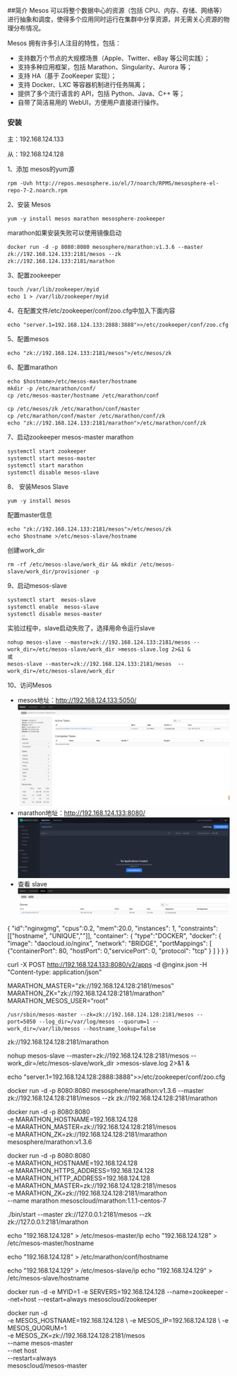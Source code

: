 ##简介
Mesos 可以将整个数据中心的资源（包括 CPU、内存、存储、网络等）进行抽象和调度，使得多个应用同时运行在集群中分享资源，并无需关心资源的物理分布情况。

Mesos 拥有许多引人注目的特性，包括：
- 支持数万个节点的大规模场景（Apple、Twitter、eBay 等公司实践）；
- 支持多种应用框架，包括 Marathon、Singularity、Aurora 等；
- 支持 HA（基于 ZooKeeper 实现）；
- 支持 Docker、LXC 等容器机制进行任务隔离；
- 提供了多个流行语言的 API，包括 Python、Java、C++ 等；
- 自带了简洁易用的 WebUI，方便用户直接进行操作。

### 安装
主：192.168.124.133

从：192.168.124.128

1、添加 mesos的yum源
```
rpm -Uvh http://repos.mesosphere.io/el/7/noarch/RPMS/mesosphere-el-repo-7-2.noarch.rpm
```
2、安装 Mesos
```
yum -y install mesos marathon mesosphere-zookeeper
```
marathon如果安装失败可以使用镜像启动
```
docker run -d -p 8080:8080 mesosphere/marathon:v1.3.6 --master zk://192.168.124.133:2181/mesos --zk zk://192.168.124.133:2181/marathon
```
3、配置zookeeper
```
touch /var/lib/zookeeper/myid
echo 1 > /var/lib/zookeeper/myid
```
4、在配置文件/etc/zookeeper/conf/zoo.cfg中加入下面内容
```
echo "server.1=192.168.124.133:2888:3888">>/etc/zookeeper/conf/zoo.cfg
```
5、配置mesos
```
echo "zk://192.168.124.133:2181/mesos">/etc/mesos/zk
```
6、配置marathon
```
echo $hostname>/etc/mesos-master/hostname
mkdir -p /etc/marathon/conf/
cp /etc/mesos-master/hostname /etc/marathon/conf
```
```
cp /etc/mesos/zk /etc/marathon/conf/master
cp /etc/marathon/conf/master /etc/marathon/conf/zk
echo "zk://192.168.124.133:2181/marathon">/etc/marathon/conf/zk
```
7、启动zookeeper mesos-master marathon
```
systemctl start zookeeper 
systemctl start mesos-master
systemctl start marathon
systemctl disable mesos-slave
```
8、 安装Mesos Slave
```
yum -y install mesos
```
配置master信息
```
echo "zk://192.168.124.133:2181/mesos">/etc/mesos/zk
echo $hostname >/etc/mesos-slave/hostname
```
创建work_dir
```
rm -rf /etc/mesos-slave/work_dir && mkdir /etc/mesos-slave/work_dir/provisioner -p
```
9、启动mesos-slave
```
systemctl start  mesos-slave 
systemctl enable  mesos-slave
systemctl disable mesos-master
```
实验过程中，slave启动失败了，选择用命令运行slave
```
nohup mesos-slave --master=zk://192.168.124.133:2181/mesos --work_dir=/etc/mesos-slave/work_dir >mesos-slave.log 2>&1 &
或
mesos-slave --master=zk://192.168.124.133:2181/mesos  --work_dir=/etc/mesos-slave/work_dir
```
10、访问Mesos
- mesos地址：http://192.168.124.133:5050/
![](https://github.com/gmg0829/Img/blob/master/mesos/mesos-index.png?raw=true)
- marathon地址：http://192.168.124.133:8080/
![](https://github.com/gmg0829/Img/blob/master/mesos/marthon.png?raw=true)
- 查看 slave
![](https://github.com/gmg0829/Img/blob/master/mesos/mesos-agent.png?raw=true)




{
  "id":"nginxgmg",
  "cpus":0.2,
  "mem":20.0,
  "instances": 1,
  "constraints": [["hostname", "UNIQUE",""]],
  "container": {
  "type":"DOCKER",
  "docker": {
     "image": "daocloud.io/nginx",
     "network": "BRIDGE",
     "portMappings": [
        {"containerPort": 80, "hostPort": 0,"servicePort": 0, "protocol": "tcp" }
      ]
    }
  }
}

 curl -X POST http://192.168.124.133:8080/v2/apps -d @nginx.json -H "Content-type: application/json"

MARATHON_MASTER="zk://192.168.124.128:2181/mesos"
MARATHON_ZK="zk://192.168.124.128:2181/marathon"
MARATHON_MESOS_USER="root"

```
/usr/sbin/mesos-master --zk=zk://192.168.124.128:2181/mesos --port=5050 --log_dir=/var/log/mesos --quorum=1 --work_dir=/var/lib/mesos --hostname_lookup=false
```

zk://192.168.124.128:2181/marathon 

nohup mesos-slave --master=zk://192.168.124.128:2181/mesos --work_dir=/etc/mesos-slave/work_dir >mesos-slave.log 2>&1 &

echo "server.1=192.168.124.128:2888:3888">>/etc/zookeeper/conf/zoo.cfg


docker run -d -p 8080:8080 mesosphere/marathon:v1.3.6 --master zk://192.168.124.128:2181/mesos --zk zk://192.168.124.128:2181/marathon

docker run -d -p 8080:8080  \
-e MARATHON_HOSTNAME=192.168.124.128 \
-e MARATHON_MASTER=zk://192.168.124.128:2181/mesos \
-e MARATHON_ZK=zk://192.168.124.128:2181/marathon \
mesosphere/marathon:v1.3.6

docker run -d  -p 8080:8080 \
-e MARATHON_HOSTNAME=192.168.124.128 \
-e MARATHON_HTTPS_ADDRESS=192.168.124.128 \
-e MARATHON_HTTP_ADDRESS=192.168.124.128 \
-e MARATHON_MASTER=zk://192.168.124.128:2181/mesos \
-e MARATHON_ZK=zk://192.168.124.128:2181/marathon \
--name marathon mesoscloud/marathon:1.1.1-centos-7
 

./bin/start --master zk://127.0.0.1:2181/mesos --zk zk://127.0.0.1:2181/marathon

echo "192.168.124.128" > /etc/mesos-master/ip
echo "192.168.124.128" > /etc/mesos-master/hostname

echo "192.168.124.128" > /etc/marathon/conf/hostname


echo "192.168.124.129" > /etc/mesos-slave/ip
echo "192.168.124.129" > /etc/mesos-slave/hostname



docker run -d -e MYID=1 -e SERVERS=192.168.124.128 --name=zookeeper --net=host --restart=always mesoscloud/zookeeper

docker run -d \
-e MESOS_HOSTNAME=192.168.124.128 \ 
-e MESOS_IP=192.168.124.128 \ 
-e MESOS_QUORUM=1 \
-e MESOS_ZK=zk://192.168.124.128:2181/mesos \
--name mesos-master \
--net host \
--restart=always \
mesoscloud/mesos-master